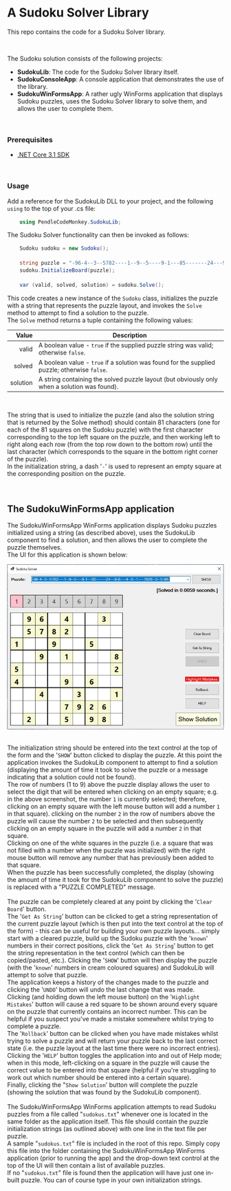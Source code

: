 # A Sudoku Solver Library #

This repo contains the code for a Sudoku Solver library.

<br>

The Sudoku solution consists of the following projects:

- **SudokuLib**: The code for the Sudoku Solver library itself.
- **SudokuConsoleApp**: A console application that demonstrates the use of the library.
- **SudokuWinFormsApp**: A rather ugly WinForms application that displays Sudoku puzzles, uses the Sudoku Solver library to solve them, and allows the user to complete them.

<br>

### Prerequisites

- [.NET Core 3.1 SDK](https://www.microsoft.com/net/download/core)
  
<br>

### Usage

Add a reference for the SudokuLib DLL to your project, and the following `using` to the top of your .cs file:

```csharp
	using PendleCodeMonkey.SudokuLib;
```

The Sudoku Solver functionality can then be invoked as follows:

```csharp
	Sudoku sudoku = new Sudoku();

	string puzzle = "-96-4--3--5782----1--9--5----9-1---85-------24---9-6----4--3--1----7926--2--5-98-";
	sudoku.InitializeBoard(puzzle);

	var (valid, solved, solution) = sudoku.Solve();
```

This code creates a new instance of the `Sudoku` class, initializes the puzzle with a string that represents the puzzle layout, and invokes the `Solve` method to attempt to find a solution to the puzzle.  
The `Solve` method returns a tuple containing the following values:

| Value | Description
|---:| ---
| valid | A boolean value - `true` if the supplied puzzle string was valid; otherwise `false`.
| solved | A boolean value - `true` if a solution was found for the supplied puzzle; otherwise `false`.
| solution | A string containing the solved puzzle layout (but obviously only when a solution was found).

<br>

The string that is used to initialize the puzzle (and also the solution string that is returned by the Solve method) should contain 81 characters (one for each of the 81 squares on the Sudoku puzzle) with
the first character corresponding to the top left square on the puzzle, and then working left to right along each row (from the top row down to the bottom row) until the last character (which corresponds
to the square in the bottom right corner of the puzzle).  
In the initialization string, a dash '`-`' is used to represent an empty square at the corresponding position on the puzzle.

<br>

## The SudokuWinFormsApp application

The SudokuWinFormsApp WinForms application displays Sudoku puzzles initialized using a string (as described above), uses the SudokuLib component to find a solution, and then allows the user to complete the puzzle themselves.  
The UI for this application is shown below:

<img src="./SudokuSolverApp.jpg">

<br>
<br>

The initialization string should be entered into the text control at the top of the form and the '`SHOW`' button clicked to display the puzzle. At this point the application invokes the SudokuLib component to attempt to find a solution (displaying the amount of time it took to solve the puzzle or a message indicating that a solution could not be found).  
The row of numbers (1 to 9) above the puzzle display allows the user to select the digit that will be entered when clicking on an empty square; e.g. in the above screenshot, the number `1` is currently selected; therefore, clicking on an empty square with the left mouse button will add a number `1` in that square). clicking on the number `2` in the row of numbers above the puzzle will cause the number `2` to be selected and then subsequently clicking on an empty square in the puzzle will add a number `2` in that square.  
Clicking on one of the white squares in the puzzle (i.e. a square that was not filled with a number when the puzzle was initialized) with the right mouse button will remove any number that has previously been added to that square.  
When the puzzle has been successfully completed, the display (showing the amount of time it took for the SudokuLib component to solve the puzzle) is replaced with a "PUZZLE COMPLETED" message.  
<br>
The puzzle can be completely cleared at any point by clicking the '`Clear Board`' button.  
The '`Get As String`' button can be clicked to get a string representation of the current puzzle layout (which is then put into the text control at the top of the form) - this can be useful for building your own puzzle layouts... simply start with a cleared puzzle, build up the Sudoku puzzle with the '`known`' numbers in their correct positions, click the '`Get As String`' button to get the string representation in the text control (which can then be copied/pasted, etc.). Clicking the '`SHOW`' button will then display the puzzle (with the '`known`' numbers in cream coloured squares) and SudokuLib will attempt to solve that puzzle.  
The application keeps a history of the changes made to the puzzle and clicking the '`UNDO`' button will undo the last change that was made.  
Clicking (and holding down the left mouse button) on the '`Highlight Mistakes`' button will cause a red square to be shown around every square on the puzzle that currently contains an incorrect number. This can be helpful if you suspect you've made a mistake somewhere whilst trying to complete a puzzle.  
The '`Rollback`' button can be clicked when you have made mistakes whilst trying to solve a puzzle and will return your puzzle back to the last correct state (i.e. the puzzle layout at the last time there were no incorrect entries).  
Clicking the '`HELP`' button toggles the application into and out of Help mode; when in this mode, left-clicking on a square in the puzzle will cause the correct value to be entered into that square (helpful if you're struggling to work out which number should be entered into a certain square).  
Finally, clicking the "`Show Solution`' button will complete the puzzle (showing the solution that was found by the SudokuLib component).
<br>
<br>
The SudokuWinFormsApp WinForms application attempts to read Sudoku puzzles from a file called "`sudokus.txt`" whenever one is located in the same folder as the application itself. This file should contain the puzzle initialization strings (as outlined above) with one line in the text file per puzzle.  
A sample "`sudokus.txt`" file is included in the root of this repo. Simply copy this file into the folder containing the SudokuWinFormsApp WinForms application (prior to running the app) and the drop-down text control at the top of the UI will then contain a list of available puzzles.  
If no "`sudokus.txt`" file is found then the application will have just one in-built puzzle. You can of course type in your own initialization strings.